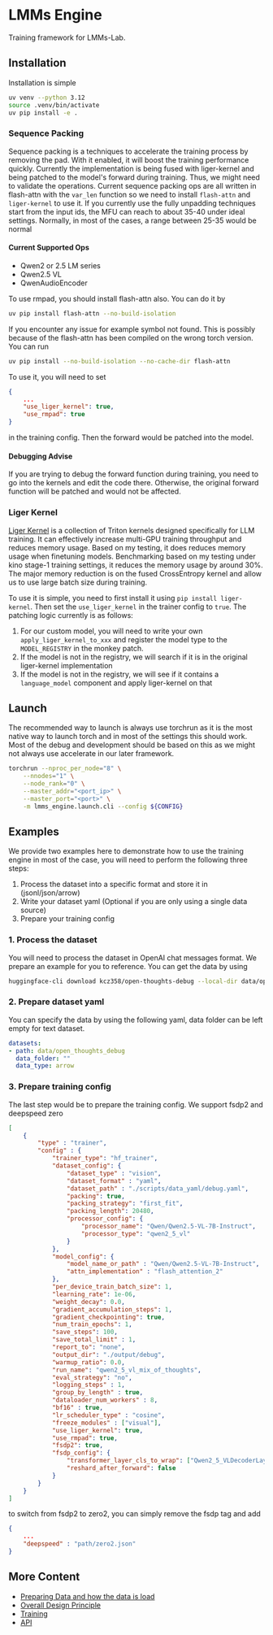 
# LMMs Engine

Training framework for LMMs-Lab.


## Installation
Installation is simple
```bash
uv venv --python 3.12
source .venv/bin/activate
uv pip install -e .
```

### Sequence Packing
Sequence packing is a techniques to accelerate the training process by removing the pad. With it enabled, it will boost the training performance quickly. Currently the implementation is being fused with liger-kernel and being patched to the model's forward during training. Thus, we might need to validate the operations. Current sequence packing ops are all written in flash-attn with the `var_len` function so we need to install `flash-attn` and `liger-kernel` to use it. If you currently use the fully unpadding techniques start from the input ids, the MFU can reach to about 35-40 under ideal settings. Normally, in most of the cases, a range between 25-35 would be normal

#### Current Supported Ops
- Qwen2 or 2.5 LM series 
- Qwen2.5 VL
- QwenAudioEncoder

To use rmpad, you should install flash-attn also. You can do it by
```bash
uv pip install flash-attn --no-build-isolation
```

If you encounter any issue for example symbol not found. This is possibly because of the flash-attn has been compiled on the wrong torch version. You can run

```bash
uv pip install --no-build-isolation --no-cache-dir flash-attn
```

To use it, you will need to set
```json
{
    ...
    "use_liger_kernel": true,
    "use_rmpad": true
}
```
in the training config. Then the forward would be patched into the model.

#### Debugging Advise

If you are trying to debug the forward function during training, you need to go into the kernels and edit the code there. Otherwise, the original forward function will be patched and would not be affected.


### Liger Kernel
[Liger Kernel](https://github.com/linkedin/Liger-Kernel) is a collection of Triton kernels designed specifically for LLM training. It can effectively increase multi-GPU training throughput and reduces memory usage. Based on my testing, it does reduces memory usage when finetuning models. Benchmarking based on my testing under kino stage-1 training settings, it reduces the memory usage by around 30%. The major memory reduction is on the fused CrossEntropy kernel and allow us to use large batch size during training.

To use it is simple, you need to first install it using `pip install liger-kernel`. Then set the `use_liger_kernel` in the trainer config to `true`. The patching logic currently is as follows:

1. For our custom model, you will need to write your own `apply_liger_kernel_to_xxx` and register the model type to the `MODEL_REGISTRY` in the monkey patch. 
2. If the model is not in the registry, we will search if it is in the original liger-kernel implementation
3. If the model is not in the registry, we will see if it contains a `language_model` component and apply liger-kernel on that

## Launch

The recommended way to launch is always use torchrun as it is the most native way to launch torch and in most of the settings this should work. Most of the debug and development should be based on this as we might not always use accelerate in our later framework.

```bash
torchrun --nproc_per_node="8" \
    --nnodes="1" \
    --node_rank="0" \
    --master_addr="<port_ip>" \
    --master_port="<port>" \
    -m lmms_engine.launch.cli --config ${CONFIG}
```

## Examples

We provide two examples here to demonstrate how to use the training engine in most of the case, you will need to perform the following three steps:
1. Process the dataset into a specific format and store it in (jsonl/json/arrow)
2. Write your dataset yaml (Optional if you are only using a single data source)
3. Prepare your training config

### 1. Process the dataset
You will need to process the dataset in OpenAI chat messages format. We prepare an example for you to reference. You can get the data by using

```bash
huggingface-cli download kcz358/open-thoughts-debug --local-dir data/open_thoughts_debug --repo-type dataset
```

### 2. Prepare dataset yaml
You can specify the data by using the following yaml, data folder can be left empty for text dataset.
```yaml
datasets:
- path: data/open_thoughts_debug
  data_folder: ""
  data_type: arrow
```

### 3. Prepare training config
The last step would be to prepare the training config. We support fsdp2 and deepspeed zero

```json
[
    {
        "type" : "trainer",
        "config" : {
            "trainer_type": "hf_trainer",
            "dataset_config": {
                "dataset_type" : "vision",
                "dataset_format" : "yaml",
                "dataset_path" : "./scripts/data_yaml/debug.yaml",
                "packing": true,
                "packing_strategy": "first_fit",
                "packing_length": 20480,
                "processor_config": {
                    "processor_name": "Qwen/Qwen2.5-VL-7B-Instruct",
                    "processor_type": "qwen2_5_vl"
                }
            },
            "model_config": {
                "model_name_or_path" : "Qwen/Qwen2.5-VL-7B-Instruct",
                "attn_implementation" : "flash_attention_2"
            },
            "per_device_train_batch_size": 1,
            "learning_rate": 1e-06,
            "weight_decay": 0.0,
            "gradient_accumulation_steps": 1,
            "gradient_checkpointing": true,
            "num_train_epochs": 1,
            "save_steps": 100,
            "save_total_limit" : 1,
            "report_to": "none",
            "output_dir": "./output/debug",
            "warmup_ratio": 0.0,
            "run_name": "qwen2_5_vl_mix_of_thoughts",
            "eval_strategy": "no",
            "logging_steps" : 1,
            "group_by_length" : true,
            "dataloader_num_workers" : 8,
            "bf16" : true,
            "lr_scheduler_type" : "cosine",
            "freeze_modules" : ["visual"],
            "use_liger_kernel": true,
            "use_rmpad": true,
            "fsdp2": true,
            "fsdp_config": {
                "transformer_layer_cls_to_wrap": ["Qwen2_5_VLDecoderLayer"],
                "reshard_after_forward": false
            }
        }
    }
]
```

to switch from fsdp2 to zero2, you can simply remove the fsdp tag and add
```json
{
    ...
    "deepspeed" : "path/zero2.json"
}
```


## More Content
- [Preparing Data and how the data is load](docs/data_prep.md)
- [Overall Design Principle](docs/design_principle.md)
- [Training](docs/train.md)
- [API](docs/api.md)
